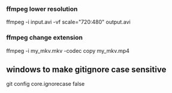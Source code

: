 ### ffmpeg lower resolution
ffmpeg -i input.avi -vf scale="720:480" output.avi
### ffmpeg change extension

ffmpeg -i my_mkv.mkv -codec copy my_mkv.mp4


## windows to make gitignore case sensitive
git config core.ignorecase false